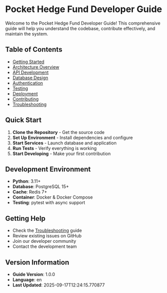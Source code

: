 # Pocket Hedge Fund Developer Guide

Welcome to the Pocket Hedge Fund Developer Guide! This comprehensive guide will help you understand the codebase, contribute effectively, and maintain the system.

## Table of Contents

- [Getting Started](getting_started.md)
- [Architecture Overview](architecture_overview.md)
- [API Development](api_development.md)
- [Database Design](database_design.md)
- [Authentication](authentication.md)
- [Testing](testing.md)
- [Deployment](deployment.md)
- [Contributing](contributing.md)
- [Troubleshooting](troubleshooting.md)

## Quick Start

1. **Clone the Repository** - Get the source code
2. **Set Up Environment** - Install dependencies and configure
3. **Start Services** - Launch database and application
4. **Run Tests** - Verify everything is working
5. **Start Developing** - Make your first contribution

## Development Environment

- **Python**: 3.11+
- **Database**: PostgreSQL 15+
- **Cache**: Redis 7+
- **Container**: Docker & Docker Compose
- **Testing**: pytest with async support

## Getting Help

- Check the [Troubleshooting](troubleshooting.md) guide
- Review existing issues on GitHub
- Join our developer community
- Contact the development team

## Version Information

- **Guide Version**: 1.0.0
- **Language**: en
- **Last Updated**: 2025-09-17T12:24:15.770877
